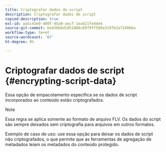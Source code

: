 ```yaml
---
title: Criptografar dados de script
description: Criptografar dados de script
copied-description: true
exl-id: aa5c43e0-400f-45a9-aecf-1ea421fe44e4
source-git-commit: be43bbbd1051886c8979ff590a3197b2a7249b6a
workflow-type: tm+mt
source-wordcount: '67'
ht-degree: 0%

---
```


# Criptografar dados de script {#encrypting-script-data}

Essa opção de empacotamento especifica se os dados de script incorporados ao conteúdo estão criptografados.

>[!NOTE]
>
>Essa regra se aplica somente ao formato de arquivo FLV. Os dados do script são sempre deixados sem criptografia para arquivos em outros formatos.

Exemplo de caso de uso: use essa opção para deixar os dados de script não criptografados, o que permite que as ferramentas de agregação de metadados leiam os metadados do conteúdo protegido.
